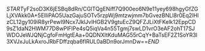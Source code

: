 $START$yF2soD3K6jESBq8dRn/CGlTQgENiff7Q900eo6N9e11yey698hgyGfZGLjXVAkk0A+5EIIiPAO5UazGajuSOTv5rzpWj9mtzwjmm7bGvezBNLl8r0Eq2lHlzCL12gy109iR8yrPewI9Ncx7JklJvIHGB2V9gtuEcZ9QFZJLiXtFKelk12EppCD9sZ1daN2HWM77D8wPlFlPe4sQ5iqVa4n55Tgmj7swLD1vrO3eAF2ohT17SJWDOJeWJQNjCgfoFmHgtEAa+0QDNXItKduMAG55rCqY+BaTsEF2Z1SoYR3l3XVJxJuLkAxroJRbFDffzqba6flRUL0aBDn9orJmnDw==$END$